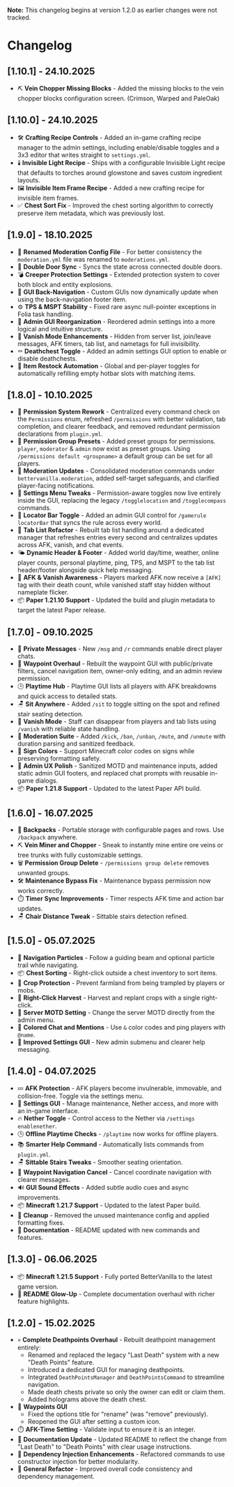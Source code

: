 **Note:** This changelog begins at version 1.2.0 as earlier changes were not tracked.

# Changelog

## [1.10.1] - 24.10.2025

- ⛏️ **Vein Chopper Missing Blocks** - Added the missing blocks to the vein chopper blocks configuration screen. (Crimson, Warped and PaleOak)

## [1.10.0] - 24.10.2025

- 🛠️ **Crafting Recipe Controls** - Added an in-game crafting recipe manager to the admin settings, including enable/disable toggles and a 3x3 editor that writes straight to `settings.yml`.
- 🕯️ **Invisible Light Recipe** - Ships with a configurable Invisible Light recipe that defaults to torches around glowstone and saves custom ingredient layouts.
- 🖼️ **Invisible Item Frame Recipe** - Added a new crafting recipe for invisible item frames.
- ✅ **Chest Sort Fix** - Improved the chest sorting algorithm to correctly preserve item metadata, which was previously lost.

## [1.9.0] - 18.10.2025

- 📁 **Renamed Moderation Config File** - For better consistency the `moderation.yml` file was renamed to `moderations.yml`.
- 🚪 **Double Door Sync** - Syncs the state across connected double doors.
- 💣 **Creeper Protection Settings** - Extended protection system to cover both block and entity explosions.
- 🧭 **GUI Back-Navigation** - Custom GUIs now dynamically update when using the back-navigation footer item.
- ⚙️ **TPS & MSPT Stability** - Fixed rare async null-pointer exceptions in Folia task handling.
- 🧩 **Admin GUI Reorganization** - Reordered admin settings into a more logical and intuitive structure.
- 🫥 **Vanish Mode Enhancements** - Hidden from server list, join/leave messages, AFK timers, tab list, and nametags for full invisibility.
- ⚰️ **Deathchest Toggle** - Added an admin settings GUI option to enable or disable deathchests.
- 🔄 **Item Restock Automation** - Global and per-player toggles for automatically refilling empty hotbar slots with matching items.

## [1.8.0] - 10.10.2025

- 🔐 **Permission System Rework** - Centralized every command check on the `Permissions` enum, refreshed `/permissions` with better validation, tab completion, and clearer feedback, and removed redundant permission declarations from `plugin.yml`.
- 🔐 **Permission Group Presets** - Added preset groups for permissions. `player`, `moderator` & `admin` now exist as preset groups. Using `/permissions default <groupname>` a default group can be set for all players.
- 🔨 **Moderation Updates** - Consolidated moderation commands under `bettervanilla.moderation`, added self-target safeguards, and clarified player-facing notifications.
- 🧰 **Settings Menu Tweaks** - Permission-aware toggles now live entirely inside the GUI, replacing the legacy `/togglelocation` and `/togglecompass` commands.
- 🧭 **Locator Bar Toggle** - Added an admin GUI control for `/gamerule locatorBar` that syncs the rule across every world.
- 🧭 **Tab List Refactor** - Rebuilt tab list handling around a dedicated manager that refreshes entries every second and centralizes updates across AFK, vanish, and chat events.
- 🌤️ **Dynamic Header & Footer** - Added world day/time, weather, online player counts, personal playtime, ping, TPS, and MSPT to the tab list header/footer alongside quick help messaging.
- 👻 **AFK & Vanish Awareness** - Players marked AFK now receive a `[AFK]` tag with their death count, while vanished staff stay hidden without nameplate flicker.
- 📦 **Paper 1.21.10 Support** - Updated the build and plugin metadata to target the latest Paper release.

## [1.7.0] - 09.10.2025

- 💬 **Private Messages** - New `/msg` and `/r` commands enable direct player chats.
- 🧭 **Waypoint Overhaul** - Rebuilt the waypoint GUI with public/private filters, cancel navigation item, owner-only editing, and an admin review permission.
- 🕒 **Playtime Hub** - Playtime GUI lists all players with AFK breakdowns and quick access to detailed stats.
- 🪑 **Sit Anywhere** - Added `/sit` to toggle sitting on the spot and refined stair seating detection.
- 🫥 **Vanish Mode** - Staff can disappear from players and tab lists using `/vanish` with reliable state handling.
- 🔨 **Moderation Suite** - Added `/kick`, `/ban`, `/unban`, `/mute`, and `/unmute` with duration parsing and sanitized feedback.
- 🎨 **Sign Colors** - Support Minecraft color codes on signs while preserving formatting safety.
- 🧼 **Admin UX Polish** - Sanitized MOTD and maintenance inputs, added static admin GUI footers, and replaced chat prompts with reusable in-game dialogs.
- 📦 **Paper 1.21.8 Support** - Updated to the latest Paper API build.

## [1.6.0] - 16.07.2025

- 🎒 **Backpacks** - Portable storage with configurable pages and rows. Use `/backpack` anywhere.
- ⛏️ **Vein Miner and Chopper** - Sneak to instantly mine entire ore veins or tree trunks with fully customizable settings.
- 🗑️ **Permission Group Delete** - `/permissions group delete` removes unwanted groups.
- 🛠️ **Maintenance Bypass Fix** - Maintenance bypass permission now works correctly.
- ⏱️ **Timer Sync Improvements** - Timer respects AFK time and action bar updates.
- 🪑 **Chair Distance Tweak** - Sittable stairs detection refined.

## [1.5.0] - 05.07.2025

- 🧚 **Navigation Particles** - Follow a guiding beam and optional particle trail while navigating.
- 📦 **Chest Sorting** - Right-click outside a chest inventory to sort items.
- 🌾 **Crop Protection** - Prevent farmland from being trampled by players or mobs.
- 🌱 **Right-Click Harvest** - Harvest and replant crops with a single right-click.
- 📣 **Server MOTD Setting** - Change the server MOTD directly from the admin menu.
- 🎨 **Colored Chat and Mentions** - Use `&` color codes and ping players with `@name`.
- 🧰 **Improved Settings GUI** - New admin submenu and clearer help messaging.

## [1.4.0] - 04.07.2025

- 💤 **AFK Protection** - AFK players become invulnerable, immovable, and collision-free. Toggle via the settings menu.
- 🧰 **Settings GUI** - Manage maintenance, Nether access, and more with an in-game interface.
- 🔥 **Nether Toggle** - Control access to the Nether via `/settings enablenether`.
- 🕒 **Offline Playtime Checks** - `/playtime` now works for offline players.
- 📚 **Smarter Help Command** - Automatically lists commands from `plugin.yml`.
- 🪑 **Sittable Stairs Tweaks** - Smoother seating orientation.
- 🧭 **Waypoint Navigation Cancel** - Cancel coordinate navigation with clearer messages.
- 🔊 **GUI Sound Effects** - Added subtle audio cues and async improvements.
- 📦 **Minecraft 1.21.7 Support** - Updated to the latest Paper build.
- 🧹 **Cleanup** - Removed the unused maintenance config and applied formatting fixes.
- 📄 **Documentation** - README updated with new commands and features.

## [1.3.0] - 06.06.2025

- 📦 **Minecraft 1.21.5 Support** - Fully ported BetterVanilla to the latest game version.
- 📝 **README Glow-Up** - Complete documentation overhaul with richer feature highlights.

## [1.2.0] - 15.02.2025

- 💀 **Complete Deathpoints Overhaul** - Rebuilt deathpoint management entirely:
  - Renamed and replaced the legacy "Last Death" system with a new "Death Points" feature.
  - Introduced a dedicated GUI for managing deathpoints.
  - Integrated `DeathPointsManager` and `DeathPointsCommand` to streamline navigation.
  - Made death chests private so only the owner can edit or claim them.
  - Added holograms above the death chest.
- 🧭 **Waypoints GUI**
  - Fixed the options title for "rename" (was "remove" previously).
  - Reopened the GUI after setting a custom icon.
- ⏱️ **AFK-Time Setting** - Validate input to ensure it is an integer.
- 📄 **Documentation Update** - Updated README to reflect the change from "Last Death" to "Death Points" with clear usage instructions.
- 🧩 **Dependency Injection Enhancements** - Refactored commands to use constructor injection for better modularity.
- 🧹 **General Refactor** - Improved overall code consistency and dependency management.
